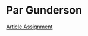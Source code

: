 <h1>Par Gunderson</h1>

<p><a href="/BasicWebDev/Article%20Assignment" target="blank">Article Assignment</a></p>

